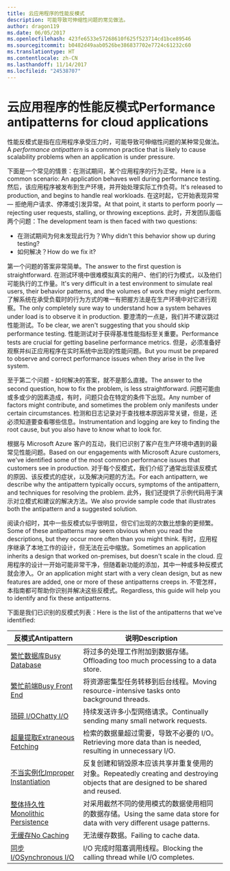 ```yaml
---
title: 云应用程序的性能反模式
description: 可能导致可伸缩性问题的常见做法。
author: dragon119
ms.date: 06/05/2017
ms.openlocfilehash: 423fe6533e57268610f625f523714cd1bce89546
ms.sourcegitcommit: b0482d49aab0526be386837702e7724c61232c60
ms.translationtype: HT
ms.contentlocale: zh-CN
ms.lasthandoff: 11/14/2017
ms.locfileid: "24538707"
---
```

# <a name="performance-antipatterns-for-cloud-applications"></a><span data-ttu-id="c668b-103">云应用程序的性能反模式</span><span class="sxs-lookup"><span data-stu-id="c668b-103">Performance antipatterns for cloud applications</span></span>

<span data-ttu-id="c668b-104">性能反模式是指在应用程序承受压力时，可能导致可伸缩性问题的某种常见做法。</span><span class="sxs-lookup"><span data-stu-id="c668b-104">A *performance antipattern* is a common practice that is likely to cause scalability problems when an application is under pressure.</span></span> 

<span data-ttu-id="c668b-105">下面是一个常见的情景：在测试期间，某个应用程序的行为正常。</span><span class="sxs-lookup"><span data-stu-id="c668b-105">Here is a common scenario: An application behaves well during performance testing.</span></span> <span data-ttu-id="c668b-106">然后，该应用程序被发布到生产环境，并开始处理实际工作负荷。</span><span class="sxs-lookup"><span data-stu-id="c668b-106">It's released to production, and begins to handle real workloads.</span></span> <span data-ttu-id="c668b-107">在这时起，它开始表现异常 &mdash; 拒绝用户请求、停滞或引发异常。</span><span class="sxs-lookup"><span data-stu-id="c668b-107">At that point, it starts to perform poorly &mdash; rejecting user requests, stalling, or throwing exceptions.</span></span> <span data-ttu-id="c668b-108">此时，开发团队面临两个问题：</span><span class="sxs-lookup"><span data-stu-id="c668b-108">The development team is then faced with two questions:</span></span>

- <span data-ttu-id="c668b-109">在测试期间为何未发现此行为？</span><span class="sxs-lookup"><span data-stu-id="c668b-109">Why didn't this behavior show up during testing?</span></span>
- <span data-ttu-id="c668b-110">如何解决？</span><span class="sxs-lookup"><span data-stu-id="c668b-110">How do we fix it?</span></span>

<span data-ttu-id="c668b-111">第一个问题的答案非常简单。</span><span class="sxs-lookup"><span data-stu-id="c668b-111">The answer to the first question is straightforward.</span></span> <span data-ttu-id="c668b-112">在测试环境中很难模拟真实的用户、他们的行为模式，以及他们可能执行的工作量。</span><span class="sxs-lookup"><span data-stu-id="c668b-112">It's very difficult in a test environment to simulate real users, their behavior patterns, and the volumes of work they might perform.</span></span> <span data-ttu-id="c668b-113">了解系统在承受负载时的行为方式的唯一有把握方法是在生产环境中对它进行观察。</span><span class="sxs-lookup"><span data-stu-id="c668b-113">The only completely sure way to understand how a system behaves under load is to observe it in production.</span></span> <span data-ttu-id="c668b-114">要澄清的一点是，我们并不建议跳过性能测试。</span><span class="sxs-lookup"><span data-stu-id="c668b-114">To be clear, we aren't suggesting that you should skip performance testing.</span></span> <span data-ttu-id="c668b-115">性能测试对于获得基准性能指标至关重要。</span><span class="sxs-lookup"><span data-stu-id="c668b-115">Performance tests are crucial for getting baseline performance metrics.</span></span> <span data-ttu-id="c668b-116">但是，必须准备好观察并纠正应用程序在实时系统中出现的性能问题。</span><span class="sxs-lookup"><span data-stu-id="c668b-116">But you must be prepared to observe and correct performance issues when they arise in the live system.</span></span>

<span data-ttu-id="c668b-117">至于第二个问题 - 如何解决的答案，就不是那么直接。</span><span class="sxs-lookup"><span data-stu-id="c668b-117">The answer to the second question, how to fix the problem, is less straightforward.</span></span> <span data-ttu-id="c668b-118">问题可能由或多或少的因素造成，有时，问题只会在特定的条件下出现。</span><span class="sxs-lookup"><span data-stu-id="c668b-118">Any number of factors might contribute, and sometimes the problem only manifests under certain circumstances.</span></span> <span data-ttu-id="c668b-119">检测和日志记录对于查找根本原因非常关键，但是，还必须知道要查看哪些信息。</span><span class="sxs-lookup"><span data-stu-id="c668b-119">Instrumentation and logging are key to finding the root cause, but you also have to know what to look for.</span></span> 

<span data-ttu-id="c668b-120">根据与 Microsoft Azure 客户的互动，我们已识别了客户在生产环境中遇到的最常见性能问题。</span><span class="sxs-lookup"><span data-stu-id="c668b-120">Based on our engagements with Microsoft Azure customers, we've identified some of the most common performance issues that customers see in production.</span></span> <span data-ttu-id="c668b-121">对于每个反模式，我们介绍了通常出现该反模式的原因、该反模式的症状，以及解决问题的方法。</span><span class="sxs-lookup"><span data-stu-id="c668b-121">For each antipattern, we describe why the antipattern typically occurs, symptoms of the antipattern, and techniques for resolving the problem.</span></span> <span data-ttu-id="c668b-122">此外，我们还提供了示例代码用于演示对立模式和建议的解决方法。</span><span class="sxs-lookup"><span data-stu-id="c668b-122">We also provide sample code that illustrates both the antipattern and a suggested solution.</span></span> 

<span data-ttu-id="c668b-123">阅读介绍时，其中一些反模式似乎很明显，但它们出现的次数比想象的更频繁。 </span><span class="sxs-lookup"><span data-stu-id="c668b-123">Some of these antipatterns may seem obvious when you read the descriptions, but they occur more often than you might think.</span></span> <span data-ttu-id="c668b-124">有时，应用程序继承了本地工作的设计，但无法在云中缩放。</span><span class="sxs-lookup"><span data-stu-id="c668b-124">Sometimes an application inherits a design that worked on-premises, but doesn't scale in the cloud.</span></span> <span data-ttu-id="c668b-125">应用程序的设计一开始可能非常干净，但随着新功能的添加，其中一种或多种反模式就会渗入。</span><span class="sxs-lookup"><span data-stu-id="c668b-125">Or an application might start with a very clean design, but as new features are added, one or more of these antipatterns creeps in.</span></span> <span data-ttu-id="c668b-126">不管怎样，本指南都可帮助你识别并解决这些反模式。</span><span class="sxs-lookup"><span data-stu-id="c668b-126">Regardless, this guide will help you to identify and fix these antipatterns.</span></span>

<span data-ttu-id="c668b-127">下面是我们已识别的反模式列表：</span><span class="sxs-lookup"><span data-stu-id="c668b-127">Here is the list of the antipatterns that we've identified:</span></span> 

| <span data-ttu-id="c668b-128">反模式</span><span class="sxs-lookup"><span data-stu-id="c668b-128">Antipattern</span></span> | <span data-ttu-id="c668b-129">说明</span><span class="sxs-lookup"><span data-stu-id="c668b-129">Description</span></span> |
|-------------|-------------|
| <span data-ttu-id="c668b-130">[繁忙数据库][BusyDatabase]</span><span class="sxs-lookup"><span data-stu-id="c668b-130">[Busy Database][BusyDatabase]</span></span> | <span data-ttu-id="c668b-131">将过多的处理工作附加到数据存储。</span><span class="sxs-lookup"><span data-stu-id="c668b-131">Offloading too much processing to a data store.</span></span> |
| <span data-ttu-id="c668b-132">[繁忙前端][BusyFrontEnd]</span><span class="sxs-lookup"><span data-stu-id="c668b-132">[Busy Front End][BusyFrontEnd]</span></span> | <span data-ttu-id="c668b-133">将资源密集型任务转移到后台线程。</span><span class="sxs-lookup"><span data-stu-id="c668b-133">Moving resource-intensive tasks onto background threads.</span></span> |
| <span data-ttu-id="c668b-134">[琐碎 I/O][ChattyIO]</span><span class="sxs-lookup"><span data-stu-id="c668b-134">[Chatty I/O][ChattyIO]</span></span> | <span data-ttu-id="c668b-135">持续发送许多小型网络请求。</span><span class="sxs-lookup"><span data-stu-id="c668b-135">Continually sending many small network requests.</span></span> |
| <span data-ttu-id="c668b-136">[超量提取][ExtraneousFetching]</span><span class="sxs-lookup"><span data-stu-id="c668b-136">[Extraneous Fetching][ExtraneousFetching]</span></span> | <span data-ttu-id="c668b-137">检索的数据量超过需要，导致不必要的 I/O。</span><span class="sxs-lookup"><span data-stu-id="c668b-137">Retrieving more data than is needed, resulting in unnecessary I/O.</span></span> |
| <span data-ttu-id="c668b-138">[不当实例化][ImproperInstantiation]</span><span class="sxs-lookup"><span data-stu-id="c668b-138">[Improper Instantiation][ImproperInstantiation]</span></span> | <span data-ttu-id="c668b-139">反复创建和销毁原本应该共享并重复使用的对象。</span><span class="sxs-lookup"><span data-stu-id="c668b-139">Repeatedly creating and destroying objects that are designed to be shared and reused.</span></span> |
| <span data-ttu-id="c668b-140">[整体持久性][MonolithicPersistence]</span><span class="sxs-lookup"><span data-stu-id="c668b-140">[Monolithic Persistence][MonolithicPersistence]</span></span> | <span data-ttu-id="c668b-141">对采用截然不同的使用模式的数据使用相同的数据存储。</span><span class="sxs-lookup"><span data-stu-id="c668b-141">Using the same data store for data with very different usage patterns.</span></span> |
| <span data-ttu-id="c668b-142">[无缓存][NoCaching]</span><span class="sxs-lookup"><span data-stu-id="c668b-142">[No Caching][NoCaching]</span></span> | <span data-ttu-id="c668b-143">无法缓存数据。</span><span class="sxs-lookup"><span data-stu-id="c668b-143">Failing to cache data.</span></span> |
| <span data-ttu-id="c668b-144">[同步 I/O][SynchronousIO]</span><span class="sxs-lookup"><span data-stu-id="c668b-144">[Synchronous I/O][SynchronousIO]</span></span> | <span data-ttu-id="c668b-145">I/O 完成时阻塞调用线程。</span><span class="sxs-lookup"><span data-stu-id="c668b-145">Blocking the calling thread while I/O completes.</span></span> | 

[BusyDatabase]: ./busy-database/index.md
[BusyFrontEnd]: ./busy-front-end/index.md
[ChattyIO]: ./chatty-io/index.md
[ExtraneousFetching]: ./extraneous-fetching/index.md
[ImproperInstantiation]: ./improper-instantiation/index.md
[MonolithicPersistence]: ./monolithic-persistence/index.md
[NoCaching]: ./no-caching/index.md
[SynchronousIO]: ./synchronous-io/index.md